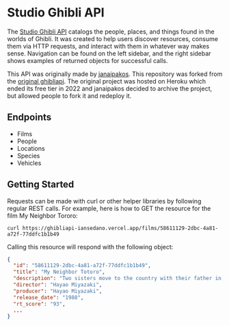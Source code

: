 # Studio Ghibli API

The [Studio Ghibli API](https://ghibliapi-iansedano.vercel.app) catalogs the people, places, and things found in the worlds of Ghibli. It was created to help users discover resources, consume them via HTTP requests, and interact with them in whatever way makes sense. Navigation can be found on the left sidebar, and the right sidebar shows examples of returned objects for successful calls.

This API was originally made by [janaipakos](https://github.com/janaipakos). This repository was forked from the [original ghibliapi](https://github.com/janaipakos/ghibliapi). The original project was hosted on Heroku which ended its free tier in 2022 and janaipakos decided to archive the project, but allowed people to fork it and redeploy it. 

## Endpoints

- Films
- People
- Locations
- Species
- Vehicles

## Getting Started
Requests can be made with curl or other helper libraries by following regular REST calls. For example, here is how to GET the resource for the film My Neighbor Tororo:

`curl https://ghibliapi-iansedano.vercel.app/films/58611129-2dbc-4a81-a72f-77ddfc1b1b49`

Calling this resource will respond with the following object:

```json
{
  "id": "58611129-2dbc-4a81-a72f-77ddfc1b1b49",
  "title": "My Neighbor Totoro",
  "description": "Two sisters move to the country with their father in order to be closer to their hospitalized mother, and discover the surrounding trees are inhabited by Totoros, magical spirits of the forest. When the youngest runs away from home, the older sister seeks help from the spirits to find her.",
  "director": "Hayao Miyazaki",
  "producer": "Hayao Miyazaki",
  "release_date": "1988",
  "rt_score": "93",
  ...
}
```

